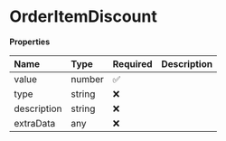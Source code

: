 # OrderItemDiscount

**Properties**

| Name        | Type   | Required | Description |
| :---------- | :----- | :------- | :---------- |
| value       | number | ✅       |             |
| type        | string | ❌       |             |
| description | string | ❌       |             |
| extraData   | any    | ❌       |             |
